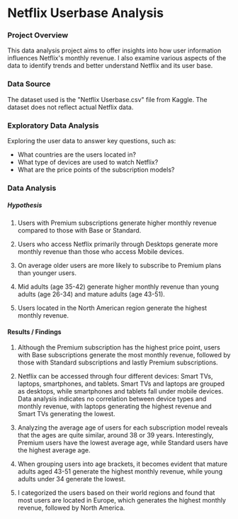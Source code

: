 # Netflix Userbase Analysis

### Project Overview

This data analysis project aims to offer insights into how user information influences Netflix's monthly revenue. I also examine various aspects of the data to identify trends and better understand Netflix and its user base.

### Data Source

The dataset used is the "Netflix Userbase.csv" file from Kaggle. The dataset does not reflect actual Netflix data.


### Exploratory Data Analysis

Exploring the user data to answer key questions, such as: 

- What countries are the users located in?
- What type of devices are used to watch Netflix?
- What are the price points of the subscription models?


### Data Analysis


##### Hypothesis

1) Users with Premium subscriptions generate higher monthly revenue compared to those with Base or Standard.

2) Users who access Netflix primarily through Desktops generate more monthly revenue than those who access Mobile devices.

3) On average older users are more likely to subscribe to Premium plans than younger users.

4) Mid adults (age 35-42) generate higher monthly revenue than young adults (age 26-34) and mature adults (age 43-51).

5) Users located in the North American region generate the highest monthly revenue.


#### Results / Findings

1) Although the Premium subscription has the highest price point, users with Base subscriptions generate the most monthly revenue, followed by those with Standard subscriptions and lastly Premium subscriptions.

2) Netflix can be accessed through four different devices: Smart TVs, laptops, smartphones, and tablets. Smart TVs and laptops are grouped as desktops, while smartphones and tablets fall under mobile devices. Data analysis indicates no correlation between device types and monthly revenue, with laptops generating the highest revenue and Smart TVs generating the lowest.

3) Analyzing the average age of users for each subscription model reveals that the ages are quite similar, around 38 or 39 years. Interestingly, Premium users have the lowest average age, while Standard users have the highest average age.

4) When grouping users into age brackets, it becomes evident that mature adults aged 43-51 generate the highest monthly revenue, while young adults under 34 generate the lowest.

5) I categorized the users based on their world regions and found that most users are located in Europe, which generates the highest monthly revenue, followed by North America.
